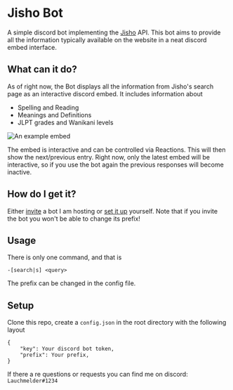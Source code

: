 # Jisho Bot

A simple discord bot implementing the [Jisho](https://jisho.org/) API. This bot aims to provide all the information typically available on the website in a neat discord embed interface.

## What can it do?
As of right now, the Bot displays all the information from Jisho's search page as an interactive discord embed.
It includes information about
* Spelling and Reading
* Meanings and Definitions
* JLPT grades and Wanikani levels

![An example embed](https://i.imgur.com/apxYK10.png)

The embed is interactive and can be controlled via Reactions. This will then show the next/previous entry. Right now, only the latest embed will be interactive, so if you use the bot again the previous responses will become inactive.

## How do I get it?
Either [invite](https://discord.com/api/oauth2/authorize?client_id=742658127060795393&permissions=59456&scope=bot) a bot I am hosting or [set it up](#setup) yourself. Note that if you invite the bot you won't be able to change its prefix!

## Usage
There is only one command, and that is

    -[search|s] <query>

The prefix can be changed in the config file.

## <a name="setup"></a>Setup
Clone this repo, create a `config.json` in the root directory with the following layout

    {
        "key": Your discord bot token,
        "prefix": Your prefix,
    }


If there a re questions or requests you can find me on discord: `Lauchmelder#1234`